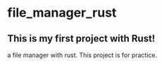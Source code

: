 # file_manager_rust
## This is my first project with Rust!
a file manager with rust. 
This project is for practice.
